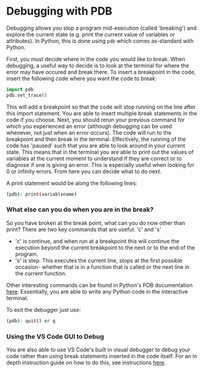 # Debugging with PDB

Debugging allows you stop a program mid-execution (called 'breaking') and explore the current state (e.g. print the current value of variables or attributes). In Python, this is done using `pdb` which comes as-standard with Python. 

First, you must decide where in the code you would like to break. When debugging, a useful way to 
decide is to look at the terminal for where the error may have occured and break there. To insert a 
breakpoint in the code, insert the following code where you want the code to break:

```python
import pdb
pdb.set_trace()
```

This will add a breakpoint so that the code will stop running on the line after this import
statement. You are able to insert multiple break statements in the code if you choose. Next, you 
should rerun your previous command for which you experienced an error (although debugging can be used whenever, not just when an error occurs). The code will run to the 
breakpoint and then break in the terminal. Effectively, the running of the code has 'paused' such 
that you are able to look around in your current state. This means that in the terminal you are able 
to print out the values of variables at the current moment to understand if they are correct or to 
diagnose if one is giving an error. This is especially useful when looking for 0 or infinity 
errors. From here you can decide what to do next.

A print statement would be along the following lines:

```bash
(pdb): print(variablename)
```

### What else can you do when you are in the break?

So you have broken at the break point, what can you do now other than print? There are two key 
commands that are useful: 'c' and 's' 

- 'c' is continue, and when run at a breakpoint this will continue the execution beyond the current 
  breakpoint to the next or to the end of the program.
- 's' is step. This executes the current line, stops at the first possible occasion- whether that 
  is in a function that is called or the next line in the current function.

Other interesting commands can be found in Python's PDB documentation 
[here](https://docs.python.org/3/library/pdb.html). Essentially, you are able to write any Python 
code in the interactive terminal.

To exit the debugger just use:

```bash
(pdb): quit() or q
```

### Using the VS Code GUI to Debug

You are also able to use VS Code's built in visual debugger to debug your code rather than using 
break statements inserted in the code itself. For an in depth instruction guide on how to do this, 
see instructions [here](https://code.visualstudio.com/docs/editor/debugging).
